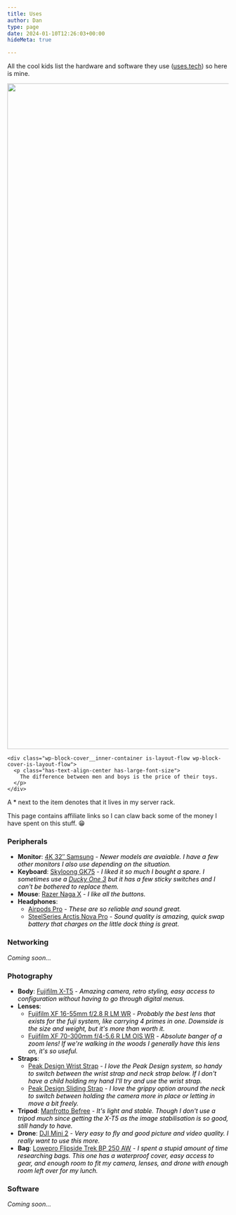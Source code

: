 ```yaml
---
title: Uses
author: Dan
type: page
date: 2024-01-10T12:26:03+00:00
hideMeta: true

---
```

<div class="wp-block-group alignfull has-global-padding is-layout-constrained wp-block-group-is-layout-constrained" style="padding-top:0;padding-right:var(--wp--preset--spacing--50);padding-bottom:0;padding-left:var(--wp--preset--spacing--50)">
  <p>
    All the cool kids list the hardware and software they use (<a href="https://uses.tech/" target="_blank" rel="noreferrer noopener">uses.tech</a>) so here is mine.
  </p>
  
  <div class="wp-block-cover alignwide wp-duotone-unset-2">
    <span aria-hidden="true" class="wp-block-cover__background has-background-dim"></span><img data-dominant-color="45475f" data-has-transparency="false" style="--dominant-color: #45475f;" loading="lazy" decoding="async" width="2018" height="1514" class="not-transparent wp-block-cover__image-background wp-image-9" alt="" src="https://i0.wp.com/danbaker.dev/wp-content/uploads/2024/01/IMG_6358-jpg.webp?resize=2018%2C1514&#038;ssl=1" data-object-fit="cover" srcset="https://i0.wp.com/danbaker.dev/wp-content/uploads/2024/01/IMG_6358-jpg.webp?w=2018&ssl=1 2018w, https://i0.wp.com/danbaker.dev/wp-content/uploads/2024/01/IMG_6358-jpg.webp?resize=300%2C225&ssl=1 300w, https://i0.wp.com/danbaker.dev/wp-content/uploads/2024/01/IMG_6358-jpg.webp?resize=1024%2C768&ssl=1 1024w, https://i0.wp.com/danbaker.dev/wp-content/uploads/2024/01/IMG_6358-jpg.webp?resize=768%2C576&ssl=1 768w, https://i0.wp.com/danbaker.dev/wp-content/uploads/2024/01/IMG_6358-jpg.webp?resize=1536%2C1152&ssl=1 1536w" sizes="(max-width: 1000px) 100vw, 1000px" data-recalc-dims="1" />
    
    <div class="wp-block-cover__inner-container is-layout-flow wp-block-cover-is-layout-flow">
      <p class="has-text-align-center has-large-font-size">
        The difference between men and boys is the price of their toys.
      </p>
    </div>
  </div>
  
  <p>
    A <mark style="background-color:rgba(0, 0, 0, 0)" class="has-inline-color has-accent-3-color">*</mark> next to the item denotes that it lives in my server rack.
  </p>
  
  <p>
    This page contains affiliate links so I can claw back some of the money I have spent on this stuff. 😁
  </p>
</div>




### Peripherals

  * **Monitor**: <a href="https://amzn.to/3TNxrIK" target="_blank" rel="noreferrer noopener">4K 32&#8243; Samsung</a> - _<mark style="background-color:rgba(0, 0, 0, 0)" class="has-inline-color has-contrast-2-color">Newer models are avaiable. I have a few other monitors I also use depending on the situation. </mark>_
  * **Keyboard**: <a href="https://amzn.to/3vD9QQL" target="_blank" rel="noreferrer noopener">Skyloong GK75</a> - _<mark style="background-color:rgba(0, 0, 0, 0)" class="has-inline-color has-contrast-2-color">I liked it so much I bought a spare. I sometimes use a <a href="https://amzn.to/41Qp0hO" target="_blank" rel="noreferrer noopener">Ducky One 3</a> but it has a few sticky switches and I can't be bothered to replace them.</mark>_
  * **Mouse**: <a href="https://amzn.to/3TR2143" target="_blank" rel="noreferrer noopener">Razer Naga X</a> - _<mark style="background-color:rgba(0, 0, 0, 0)" class="has-inline-color has-contrast-2-color">I like all the buttons.</mark>_
  * **Headphones**: 
      * <a href="https://amzn.to/47yZAGy" target="_blank" rel="noreferrer noopener">Airpods Pro</a> - _<mark style="background-color:rgba(0, 0, 0, 0)" class="has-inline-color has-contrast-2-color">These are so reliable and sound great. </mark>_
      * <a href="https://amzn.to/3vweaS5" target="_blank" rel="noreferrer noopener">SteelSeries Arctis Nova Pro</a> - _<mark style="background-color:rgba(0, 0, 0, 0)" class="has-inline-color has-contrast-2-color">Sound quality is amazing, quick swap battery that charges on the little dock thing is great.</mark>_

### Networking

_Coming soon&#8230;_

### Photography

  * **Body**: <a href="https://amzn.to/3SkxIBA" target="_blank" rel="noreferrer noopener">Fujifilm X-T5</a> - _<mark style="background-color:rgba(0, 0, 0, 0)" class="has-inline-color has-contrast-2-color">Amazing camera, retro styling, easy access to configuration without having to go through digital menus. </mark>_
  * **Lenses**: 
      * <a href="https://amzn.to/48BuDD6" target="_blank" rel="noreferrer noopener">Fujifilm XF 16-55mm f/2.8 R LM WR</a> - _<mark style="background-color:rgba(0, 0, 0, 0)" class="has-inline-color has-contrast-2-color">Probably the best lens that exists for the fuji system, like carrying 4 primes in one. Downside is the size and weight, but it's more than worth it.</mark>_
      * <a href="https://amzn.to/47yzune" target="_blank" rel="noreferrer noopener">Fujifilm XF 70-300mm f/4-5.6 R LM OIS WR</a> - <mark style="background-color:rgba(0, 0, 0, 0)" class="has-inline-color has-contrast-2-color">_Absolute banger of a zoom lens! If we're walking in the woods I generally have this lens on, it's so useful._</mark>
  * **Straps**: 
      * <a href="https://amzn.to/3vEAYiy" target="_blank" rel="noreferrer noopener">Peak Design Wrist Strap</a> -<mark style="background-color:rgba(0, 0, 0, 0)" class="has-inline-color has-contrast-2-color"> _I love the Peak Design system, so handy to switch between the wrist strap and neck strap below. If I don't have a child holding my hand I'll try and use the wrist strap._</mark>
      * <a href="https://amzn.to/48TM3KQ" target="_blank" rel="noreferrer noopener">Peak Design Sliding Strap</a> - _<mark style="background-color:rgba(0, 0, 0, 0)" class="has-inline-color has-contrast-2-color">I love the grippy option around the neck to switch between holding the camera more in place or letting in move a bit freely.</mark>_
  * **Tripod**: <a href="https://amzn.to/3O5m6Qu" target="_blank" rel="noreferrer noopener">Manfrotto Befree</a> - _<mark style="background-color:rgba(0, 0, 0, 0)" class="has-inline-color has-contrast-2-color">It's light and stable. Though I don't use a tripod much since getting the X-T5 as the image stabilisation is so good, still handy to have.</mark>_
  * **Drone**: <a href="https://amzn.to/48suP7z" target="_blank" rel="noreferrer noopener">DJI Mini 2</a> - _<mark style="background-color:rgba(0, 0, 0, 0)" class="has-inline-color has-contrast-2-color">Very easy to fly and good picture and video quality. I really want to use this more.</mark>_
  * **Bag**: <a href="https://amzn.to/48BnW3U" target="_blank" rel="noreferrer noopener">Lowepro Flipside Trek BP 250 AW</a> -_<mark style="background-color:rgba(0, 0, 0, 0)" class="has-inline-color has-contrast-2-color"> I spent a stupid amount of time researching bags. This one has a waterproof cover, easy access to gear, and enough room to fit my camera, lenses, and drone with enough room left over for my lunch.</mark>_

### Software

_Coming soon&#8230;_

 [1]: https://www.scan.co.uk/products/logic-case-4u-short-depth-server-chassis-4x-35-hdd-450mm-depth-high-airflow-with-water-cooling-mount